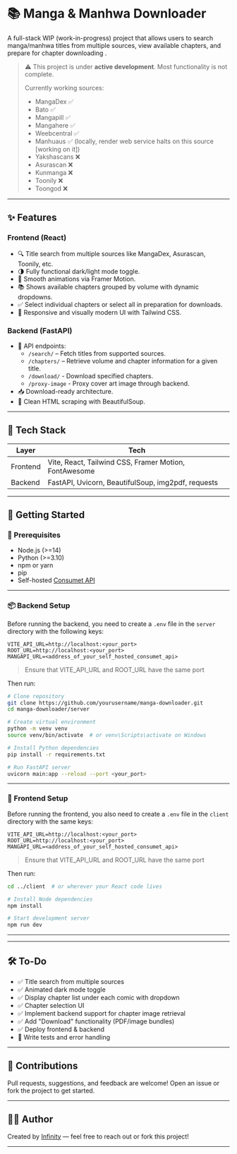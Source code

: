 
# 📚 Manga & Manhwa Downloader

A full-stack WIP (work-in-progress) project that allows users to search manga/manhwa titles from multiple sources, view available chapters, and prepare for chapter downloading .

> ⚠️ This project is under **active development**. Most functionality is not complete.
> 
> Currently working sources:
> - MangaDex ✅
> - Bato ✅
> - Mangapill ✅
> - Mangahere ✅
> - Weebcentral ✅
> - Manhuaus ✅ (locally, render web service halts on this source [working on it])
> - Yakshascans ❌
> - Asurascan ❌
> - Kunmanga ❌
> - Toonily ❌
> - Toongod ❌

---

## ✨ Features

### Frontend (React)

- 🔍 Title search from multiple sources like MangaDex, Asurascan, Toonily, etc.
- 🌗 Fully functional dark/light mode toggle.
- 🎨 Smooth animations via Framer Motion.
- 📚 Shows available chapters grouped by volume with dynamic dropdowns.
- ✅ Select individual chapters or select all in preparation for downloads.
- 📱 Responsive and visually modern UI with Tailwind CSS.

### Backend (FastAPI)

- 📡 API endpoints:
  - `/search/` – Fetch titles from supported sources.
  - `/chapters/` – Retrieve volume and chapter information for a given title.
  - `/download/` - Download specified chapters.
  - `/proxy-image` - Proxy cover art image through backend.
- 📥 Download-ready architecture.
- 🧼 Clean HTML scraping with BeautifulSoup.

---

## 🧰 Tech Stack

| Layer     | Tech                                                                 |
|-----------|----------------------------------------------------------------------|
| Frontend  | Vite, React, Tailwind CSS, Framer Motion, FontAwesome                |
| Backend   | FastAPI, Uvicorn, BeautifulSoup, img2pdf, requests                   |

---

## 🚀 Getting Started

### 🔧 Prerequisites

- Node.js (>=14)
- Python (>=3.10)
- npm or yarn
- pip
- Self-hosted [Consumet API](https://github.com/consumet/api.consumet.org)

---

### 📦 Backend Setup

Before running the backend, you need to create a `.env` file in the `server` directory with the following keys:

```env
VITE_API_URL=http://localhost:<your_port>
ROOT_URL=http://localhost:<your_port>
MANGAPI_URL=<address_of_your_self_hosted_consumet_api>
```

> Ensure that VITE_API_URL and ROOT_URL have the same port

Then run:

```bash
# Clone repository
git clone https://github.com/yourusername/manga-downloader.git
cd manga-downloader/server

# Create virtual environment
python -m venv venv
source venv/bin/activate  # or venv\Scripts\activate on Windows

# Install Python dependencies
pip install -r requirements.txt

# Run FastAPI server
uvicorn main:app --reload --port <your_port>
```

---

### 🎨 Frontend Setup

Before running the frontend, you also need to create a `.env` file in the `client` directory with the same keys:

```env
VITE_API_URL=http://localhost:<your_port>
ROOT_URL=http://localhost:<your_port>
MANGAPI_URL=<address_of_your_self_hosted_consumet_api>
```

> Ensure that VITE_API_URL and ROOT_URL have the same port

Then run:

```bash
cd ../client  # or wherever your React code lives

# Install Node dependencies
npm install

# Start development server
npm run dev
```

---

---

## 🛠️ To-Do

- ✅ Title search from multiple sources
- ✅ Animated dark mode toggle
- ✅ Display chapter list under each comic with dropdown
- ✅ Chapter selection UI
- ✅ Implement backend support for chapter image retrieval
- ✅ Add "Download" functionality (PDF/image bundles)
- ✅ Deploy frontend & backend
- 🔄 Write tests and error handling

---

## 🤝 Contributions

Pull requests, suggestions, and feedback are welcome! Open an issue or fork the project to get started.

---

## 👨‍💻 Author

Created by [Infinity](https://github.com/serplay) — feel free to reach out or fork this project!

---
